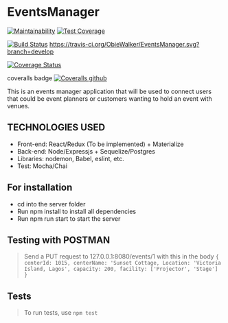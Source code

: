 # EventsManager
[![Maintainability](https://api.codeclimate.com/v1/badges/215078ce2fd0ee631fc5/maintainability)](https://codeclimate.com/github/ObieWalker/EventsManager/maintainability)
[![Test Coverage](https://api.codeclimate.com/v1/badges/215078ce2fd0ee631fc5/test_coverage)](https://codeclimate.com/github/ObieWalker/EventsManager/test_coverage)

[![Build Status](https://travis-ci.org/ObieWalker/EventsManager.svg?branch=ft-api-v2)](https://travis-ci.org/ObieWalker/EventsManager)
https://travis-ci.org/ObieWalker/EventsManager.svg?branch=develop

[![Coverage Status](https://coveralls.io/repos/github/ObieWalker/EventsManager/badge.svg?branch=develop)](https://coveralls.io/github/ObieWalker/EventsManager?branch=develop)

coveralls badge
[![Coveralls github](https://img.shields.io/coveralls/github/jekyll/jekyll.svg)]()


This is an events manager application that will be used to connect users that could be event planners or customers wanting to hold an event with venues.

## TECHNOLOGIES USED

  * Front-end: React/Redux (To be implemented) + Materialize
  * Back-end: Node/Expressjs + Sequelize/Postgres
  * Libraries: nodemon, Babel, eslint, etc.
  * Test: Mocha/Chai

## For installation
* cd into the server folder
* Run npm install to install all dependencies
* Run npm run start to start the server

## Testing with POSTMAN
> Send a PUT request to 127.0.0.1:8080/events/1 with this in the body `{
  centerId: 1015,
  centerName: 'Sunset Cottage,
  Location: 'Victoria Island, Lagos',
  capacity: 200,
  facility: ['Projector', 'Stage']
}`

## Tests
> To run tests, use `npm test`